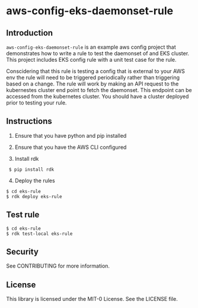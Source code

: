 # aws-config-eks-daemonset-rule

## Introduction

`aws-config-eks-daemonset-rule` is an example aws config project that demonstrates how to write a rule to test the daemonset of and EKS cluster. This project includes EKS config rule with a unit test case for the rule. 


Conscidering that this rule is testing a config that is external to your AWS env the rule will need to be triggered periodically rather than triggering based on a change. The rule will work by making an API request to the kubernestes cluster end point to fetch the daemonset. This endpoint can be accessed from the kubernetes cluster. You should have a cluster deployed prior to testing your rule.


## Instructions

1. Ensure that you have python and pip installed

2. Ensure that you have the AWS CLI configured

3. Install rdk

```
 $ pip install rdk
```

4. Deploy the rules

```
$ cd eks-rule
$ rdk deploy eks-rule
```

## Test rule
```
$ cd eks-rule
$ rdk test-local eks-rule
```

## Security
See CONTRIBUTING for more information.

## License
This library is licensed under the MIT-0 License. See the LICENSE file.


